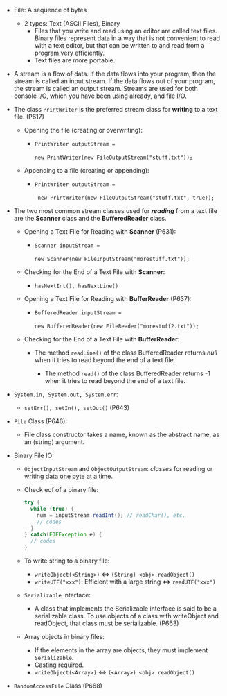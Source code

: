* File: A sequence of bytes

  * 2 types: Text (ASCII Files), Binary
    * Files that you write and read using an editor are called text files. Binary files represent data in a way that is not convenient to read with a text editor, but that can be written to and read from a program very efficiently.	
    * Text files are more portable.

* A stream is a flow of data. If the data flows into your program, then the stream is called an input stream. If the data flows out of your program, the stream is called an output stream. Streams are used for both console I/O, which you have been using already, and file I/O.

* The class `PrintWriter` is the preferred stream class for **writing** to a text file. (P617)

  * Opening the file (creating or overwriting):
    * `PrintWriter outputStream = `

      ​	`new PrintWriter(new FileOutputStream("stuff.txt"));`
  * Appending to a file (creating or appending):
    * `PrintWriter outputStream =`

      ​	` new PrintWriter(new FileOutputStream("stuff.txt", true));`	

* The two most common stream classes used for ***reading*** from a text file are the **Scanner** class and the **BufferedReader** class.

  * Opening a Text File for Reading with **Scanner** (P631):

    * `Scanner inputStream =`

      ​	` new Scanner(new FileInputStream("morestuff.txt")); `

  * Checking for the End of a Text File with **Scanner**:

    * `hasNextInt(), hasNextLine()`

  * Opening a Text File for Reading with **BufferReader** (P637):

    * `BufferedReader inputStream = `

      ​	`new BufferedReader(new FileReader("morestuff2.txt"));`

  * Checking for the End of a Text File with **BufferReader**:

    * The method `readLine()` of the class BufferedReader returns *null* when it tries to read beyond the end of a text file. 

      * The method `read()` of the class BufferedReader returns -1 when it tries to read beyond the end of a text file.



* `System.in, System.out, System.err`:

  * `setErr(), setIn(), setOut()` (P643)

* `File` Class (P646):

  * File class constructor takes a name, known as the abstract name, as an (string) argument.

* Binary File IO:


  * `ObjectInputStream` and `ObjectOutputStream`: _classes_ for reading or writing data one byte at a time.

  * Check eof of a binary file:

    ```java
    try {
      while (true) {
        num = inputStream.readInt(); // readChar(), etc.
        // codes
      }
    } catch(EOFException e) {
      // codes
    }
    ```

  * To write string to a binary file:

    * `writeObject(<String>)` <=> `(String) <obj>.readObject()`
    * `writeUTF("xxx")`: Efficient with a large string <=> `readUTF("xxx")`


  * `Serializable` Interface: 

    * A class that implements the Serializable interface is said to be a serializable class. To use objects of a class with writeObject and readObject, that class must be serializable. (P663)



  * Array objects in binary files:


    * If the elements in the array are objects, they must implement `Serializable`.
    * Casting required.
    * `writeObject(<Array>)` <=> `(<Array>) <obj>.readObject()`


* `RandomAccessFile` Class (P668)